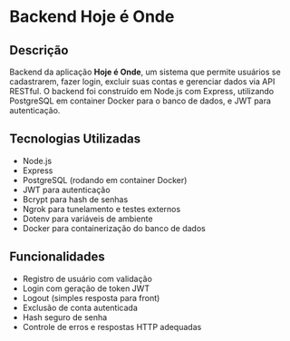 # Backend Hoje é Onde

## Descrição

Backend da aplicação **Hoje é Onde**, um sistema que permite usuários se cadastrarem, fazer login, excluir suas contas e gerenciar dados via API RESTful. O backend foi construído em Node.js com Express, utilizando PostgreSQL em container Docker para o banco de dados, e JWT para autenticação.

## Tecnologias Utilizadas

- Node.js
- Express
- PostgreSQL (rodando em container Docker)
- JWT para autenticação
- Bcrypt para hash de senhas
- Ngrok para tunelamento e testes externos
- Dotenv para variáveis de ambiente
- Docker para containerização do banco de dados

## Funcionalidades

- Registro de usuário com validação
- Login com geração de token JWT
- Logout (simples resposta para front)
- Exclusão de conta autenticada
- Hash seguro de senha
- Controle de erros e respostas HTTP adequadas
